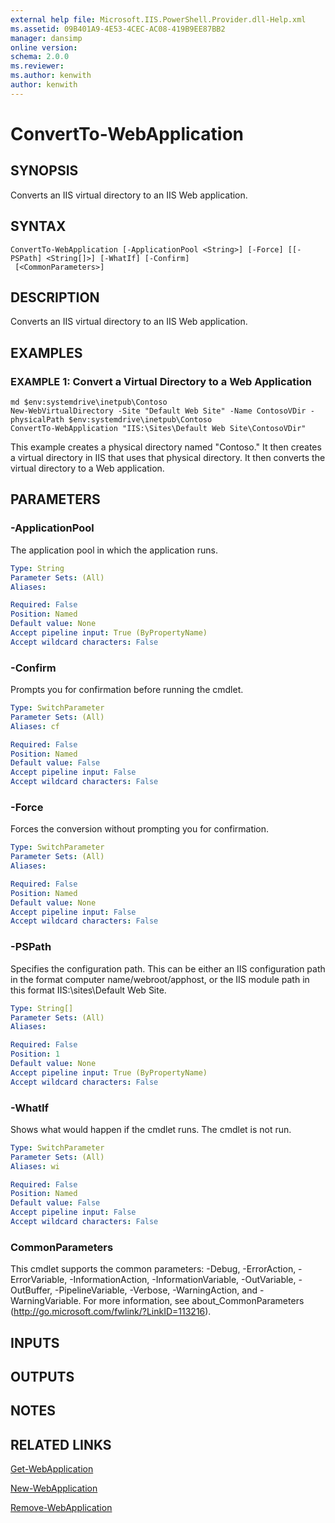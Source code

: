 ```yaml
---
external help file: Microsoft.IIS.PowerShell.Provider.dll-Help.xml
ms.assetid: 09B401A9-4E53-4CEC-AC08-419B9EE87BB2
manager: dansimp
online version: 
schema: 2.0.0
ms.reviewer:
ms.author: kenwith
author: kenwith
---
```


# ConvertTo-WebApplication

## SYNOPSIS
Converts an IIS virtual directory to an IIS Web application.

## SYNTAX

```
ConvertTo-WebApplication [-ApplicationPool <String>] [-Force] [[-PSPath] <String[]>] [-WhatIf] [-Confirm]
 [<CommonParameters>]
```

## DESCRIPTION
Converts an IIS virtual directory to an IIS Web application.

## EXAMPLES

### EXAMPLE 1: Convert a Virtual Directory to a Web Application
```
md $env:systemdrive\inetpub\Contoso
New-WebVirtualDirectory -Site "Default Web Site" -Name ContosoVDir -physicalPath $env:systemdrive\inetpub\Contoso 
ConvertTo-WebApplication "IIS:\Sites\Default Web Site\ContosoVDir"
```

This example creates a physical directory named "Contoso." It then creates a virtual directory in IIS that uses that physical directory.
It then converts the virtual directory to a Web application.

## PARAMETERS

### -ApplicationPool
The application pool in which the application runs.

```yaml
Type: String
Parameter Sets: (All)
Aliases: 

Required: False
Position: Named
Default value: None
Accept pipeline input: True (ByPropertyName)
Accept wildcard characters: False
```

### -Confirm
Prompts you for confirmation before running the cmdlet.

```yaml
Type: SwitchParameter
Parameter Sets: (All)
Aliases: cf

Required: False
Position: Named
Default value: False
Accept pipeline input: False
Accept wildcard characters: False
```

### -Force
Forces the conversion without prompting you for confirmation.

```yaml
Type: SwitchParameter
Parameter Sets: (All)
Aliases: 

Required: False
Position: Named
Default value: None
Accept pipeline input: False
Accept wildcard characters: False
```

### -PSPath
Specifies the configuration path.
This can be either an IIS configuration path in the format computer name/webroot/apphost, or the IIS module path in this format IIS:\sites\Default Web Site.

```yaml
Type: String[]
Parameter Sets: (All)
Aliases: 

Required: False
Position: 1
Default value: None
Accept pipeline input: True (ByPropertyName)
Accept wildcard characters: False
```

### -WhatIf
Shows what would happen if the cmdlet runs.
The cmdlet is not run.

```yaml
Type: SwitchParameter
Parameter Sets: (All)
Aliases: wi

Required: False
Position: Named
Default value: False
Accept pipeline input: False
Accept wildcard characters: False
```

### CommonParameters
This cmdlet supports the common parameters: -Debug, -ErrorAction, -ErrorVariable, -InformationAction, -InformationVariable, -OutVariable, -OutBuffer, -PipelineVariable, -Verbose, -WarningAction, and -WarningVariable. For more information, see about_CommonParameters (http://go.microsoft.com/fwlink/?LinkID=113216).

## INPUTS

## OUTPUTS

## NOTES

## RELATED LINKS

[Get-WebApplication](./Get-WebApplication.md)

[New-WebApplication](./New-WebApplication.md)

[Remove-WebApplication](./Remove-WebApplication.md)

